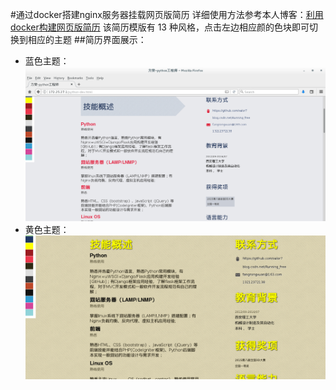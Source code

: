 #通过docker搭建nginx服务器挂载网页版简历
详细使用方法参考本人博客：[利用docker构建网页版简历](http://blog.csdn.net/running_free/article/details/78623385)
该简历模版有 13 种风格，点击左边相应颜的色块即可切换到相应的主题
##简历界面展示：

- 蓝色主题：
![blue theme](https://github.com/valor7/fang-resume/blob/master/images/blue.png)
- 黄色主题：
![yellow theme](https://github.com/valor7/fang-resume/blob/master/images/yellow.png)
